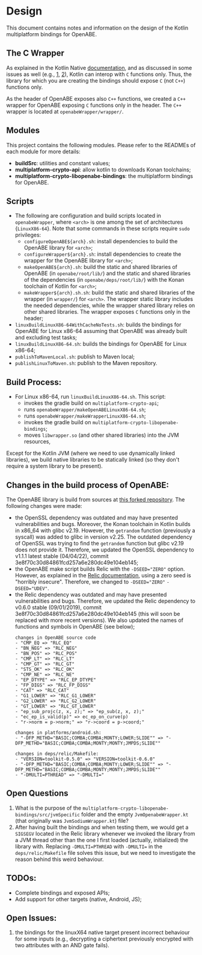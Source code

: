# Design

This document contains notes and information on the design of the Kotlin multiplatform bindings for OpenABE.


## The C Wrapper

As explained in the Kotlin Native [documentation](https://kotlinlang.org/docs/native-overview.html#interoperability), and as discussed in some issues as well (e.g., [1](https://discuss.kotlinlang.org/t/cinterop-with-c/18810), [2](https://youtrack.jetbrains.com/issue/KT-39144)), Kotlin can interop with `C` functions only. Thus, the library for which you are creating the bindings should expose `C` (not `C++`) functions only. 

As the header of OpenABE exposes also `C++` functions, we created a `C++` wrapper for OpenABE exposing `C` functions only in the header. The `C++` wrapper is located at `openabeWrapper/wrapper/`.


## Modules
This project contains the following modules. Please refer to the READMEs of each module for more details:
* **buildSrc**: utilities and constant values;
* **multiplatform-crypto-api**: allow kotlin to downloads Konan toolchains;
* **multiplatform-crypto-libopenabe-bindings**: the multiplatform bindings for OpenABE.


## Scripts
* The following are configuration and build scripts located in `openabeWrapper`, where `<arch>` is one among the set of architectures {`LinuxX86-64`}. Note that some commands in these scripts require `sudo` privileges:
  * `configureOpenABE${arch}.sh`: install dependencies to build the OpenABE library for `<arch>`;
  * `configureWrapper${arch}.sh`: install dependencies to create the wrapper for the OpenABE library for `<arch>`;
  * `makeOpenABE${arch}.sh`: build the static and shared libraries of OpenABE (in `openabe/root/lib/`) and the static and shared libraries of the dependencies (in `openabe/deps/root/lib/`) with the Konan toolchain of Kotlin for `<arch>`;
  * `makeWrapper${arch}.sh.sh`: build the static and shared libraries of the wrapper (in `wrapper/`) for `<arch>`. The wrapper static library includes the needed dependencies, while the wrapper shared library relies on other shared libraries. The wrapper exposes `C` functions only in the header;
* `linuxBuildLinuxX86-64WithCacheNoTests.sh`: builds the bindings for OpenABE for Linux x86-64 assuming that OpenABE was already built and excluding test tasks;
* `linuxBuildLinuxX86-64.sh`: builds the bindings for OpenABE for Linux x86-64;
* `publishToMavenLocal.sh`: publish to Maven local;
* `publishLinuxToMaven.sh`: publish to the Maven repository.


## Build Process:
* For Linux x86-64, run `linuxBuildLinuxX86-64.sh`. This script: 
  * invokes the gradle build on `multiplatform-crypto-api`;
  * runs `openabeWrapper/makeOpenABELinuxX86-64.sh`;
  * runs `openabeWrapper/makeWrapperLinuxX86-64.sh`;
  * invokes the gradle build on `multiplatform-crypto-libopenabe-bindings`;
  * moves `libwrapper.so` (and other shared libraries) into the JVM resources,

Except for the Kotlin JVM (where we need to use dynamically linked libraries), we build native libraries to be statically linked (so they don't require a system library to be present).


## Changes in the build process of OpenABE:
The OpenABE library is build from sources at [this forked repository](https://github.com/StefanoBerlato/openabe).  The following changes were made: 
* the OpenSSL dependency was outdated and may have presented vulnerabilities and bugs. Moreover, the Konan toolchain in Kotlin builds in x86_64 with glibc v2.19. However, the `getrandom` function (previously a syscall) was added to glibc in version v2.25. The outdated dependency of OpenSSL was trying to find the `getrandom` function but glibc v2.19 does not provide it. Therefore, we updated the OpenSSL dependency to v1.1.1 latest stable (04/04/22), commit 3e8f70c30d84861fcd257a6e280dc49e104eb145;
* the OpenABE make script builds Relic with the `-DSEED="ZERO"` option. However, as explained in the [Relic documentation](https://github.com/relic-toolkit/relic/blob/83de89f714202f9b227a2138e4fe784ee6e202f5/cmake/rand.cmake), using a zero seed is "horribly insecure". Therefore, we changed to `-DSEED="ZERO"` `-DSEED="UDEV"`.
* the Relic dependency was outdated and may have presented vulnerabilities and bugs. Therefore, we updated the Relic dependency to v0.6.0 stable (09/01/2019), commit 3e8f70c30d84861fcd257a6e280dc49e104eb145 (this will soon be replaced with more recent versions). We also updated the names of functions and symbols in OpenABE (see below);
  ```
  changes in OpenABE source code
  - "CMP_EQ => "RLC_EQ"
  - "BN_NEG" => "RLC_NEG"
  - "BN_POS" => "RLC_POS"
  - "CMP_LT" => "RLC_LT"
  - "CMP_GT" => "RLC_GT"
  - "STS_OK" => "RLC_OK"
  - "CMP_NE" => "RLC_NE"
  - "EP_DTYPE" => "RLC_EP_DTYPE"
  - "FP_DIGS" => "RLC_FP_DIGS"
  - "CAT" => "RLC_CAT"
  - "G1_LOWER" => "RLC_G1_LOWER"
  - "G2_LOWER" => "RLC_G2_LOWER"
  - "GT_LOWER" => "RLC_GT_LOWER"
  - "ep_sub_projc(z, x, z);" => "ep_sub(z, x, z);"
  - "ec_ep_is_valid(p)" => ec_ep_on_curve(p)
  - "r->norm = p->norm;" => "r->coord = p->coord;"
  
  changes in platforms/android.sh:
  - "-DFP_METHD="BASIC;COMBA;COMBA;MONTY;LOWER;SLIDE"" => "-DFP_METHD="BASIC;COMBA;COMBA;MONTY;MONTY;JMPDS;SLIDE""
  
  changes in deps/relic/Makefile:
  - "VERSION=toolkit-0.5.0" => "VERSION=toolkit-0.6.0"
  - "-DFP_METHD="BASIC;COMBA;COMBA;MONTY;LOWER;SLIDE"" => "-DFP_METHD="BASIC;COMBA;COMBA;MONTY;MONTY;JMPDS;SLIDE""
  - "-DMULTI=PTHREAD" => "-DMULTI="
  ```


## Open Questions
1. What is the purpose of the `multiplatform-crypto-libopenabe-bindings/src/jvmSpecific` folder and the empty `JvmOpenabeWrapper.kt` (that originally was `JvmSodiumWrapper.kt`) file?
2. After having built the bindings and when testing them, we would get a `SIGSEGV` located in the Relic library whenever we invoked the library from a JVM thread other than the one I first loaded (actually, initialized) the library with. Replacing `-DMULTI=PTHREAD` with `-DMULTI=` in the `deps/relic/Makefile` file solves this issue, but we need to investigate the reason behind this weird behaviour.


## TODOs:
* Complete bindings and exposed APIs;
* Add support for other targets (native, Android, JS);


## Open Issues:
1. the bindings for the linuxX64 native target present incorrect behaviour for some inputs (e.g., decrypting a ciphertext previously encrypted with two attributes with an AND gate fails).